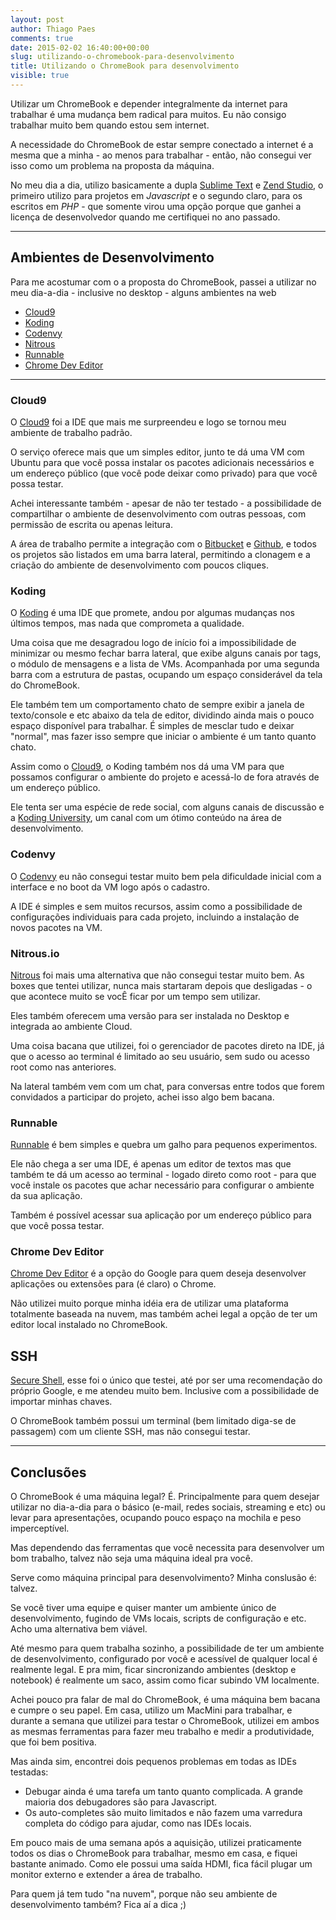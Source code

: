 ```yaml
---
layout: post
author: Thiago Paes
comments: true
date: 2015-02-02 16:40:00+00:00
slug: utilizando-o-chromebook-para-desenvolvimento
title: Utilizando o ChromeBook para desenvolvimento
visible: true
---
```


Utilizar um ChromeBook e depender integralmente da internet para trabalhar é
uma mudança bem radical para muitos. Eu não consigo trabalhar muito bem quando
estou sem internet.

A necessidade do ChromeBook de estar sempre conectado a internet é a mesma que
a minha - ao menos para trabalhar - então, não consegui ver isso como um
problema na proposta da máquina.

No meu dia a dia, utilizo basicamente a dupla [Sublime Text](http://www.sublimetext.com/) 
e [Zend Studio](http://www.zend.com/en/products/studio), o primeiro utilizo para projetos 
em *Javascript* e o segundo claro, para os escritos em *PHP* - que somente virou uma opção 
porque que ganhei a licença de desenvolvedor quando me certifiquei no ano passado.

- - -

## Ambientes de Desenvolvimento
Para me acostumar com o a proposta do ChromeBook, passei a utilizar no meu
dia-a-dia - inclusive no desktop - alguns ambientes na web

- [Cloud9](https://ide.c9.io)
- [Koding](koding.com)
- [Codenvy](https://codenvy.com)
- [Nitrous](https://www.nitrous.io)
- [Runnable](http://runnable.com)
- [Chrome Dev Editor](http://goo.gl/SA0Mc6)

- - -

### Cloud9
O [Cloud9](https://ide.c9.io) foi a IDE que mais me surpreendeu e logo se tornou 
meu ambiente de trabalho padrão.

O serviço oferece mais que um simples editor, junto te dá uma VM com Ubuntu
para que você possa instalar os pacotes adicionais necessários e um endereço
público (que você pode deixar como privado) para que você possa testar.

Achei interessante também - apesar de não ter testado - a possibilidade de
compartilhar o ambiente de desenvolvimento com outras pessoas, com permissão de 
escrita ou apenas leitura.

A área de trabalho permite a integração com o [Bitbucket](http://bitbucket.com) 
e [Github](http://github.com), e todos os projetos são listados em uma barra 
lateral, permitindo a clonagem e a criação do ambiente de desenvolvimento  com
poucos cliques.

### Koding
O [Koding](koding.com) é uma IDE que promete, andou por algumas mudanças nos últimos
tempos, mas nada que comprometa a qualidade.

Uma coisa que me desagradou logo de início foi a impossibilidade de minimizar ou mesmo 
fechar barra lateral, que exibe alguns canais por tags, o módulo de mensagens e a lista 
de VMs. Acompanhada por uma segunda barra com a estrutura de pastas, ocupando um 
espaço considerável da tela do ChromeBook.

Ele também tem um comportamento chato de sempre exibir a janela de texto/console
e etc abaixo da tela de editor, dividindo ainda mais o pouco espaço disponível
para trabalhar. É simples de mesclar tudo e deixar "normal", mas fazer isso
sempre que iniciar o ambiente é um tanto quanto chato.

Assim como o [Cloud9](https://ide.c9.io), o Koding também nos dá uma VM para que 
possamos configurar o ambiente do projeto e acessá-lo de fora através de um 
endereço público.

Ele tenta ser uma espécie de rede social, com alguns canais de discussão e a 
[Koding University](http://learn.koding.com/), um canal com um ótimo conteúdo na área
de desenvolvimento.

### Codenvy
O [Codenvy](https://codenvy.com) eu não consegui testar muito bem pela dificuldade
inicial com a interface e no boot da VM logo após o cadastro.

A IDE é simples e sem muitos recursos, assim como a possibilidade de configurações 
individuais para cada projeto, incluindo a instalação de novos pacotes na VM.

### Nitrous.io
[Nitrous](https://www.nitrous.io) foi mais uma alternativa que não consegui testar muito
bem. As boxes que tentei utilizar, nunca mais startaram depois que desligadas -
o que acontece muito se vocÊ ficar por um tempo sem utilizar.

Eles também oferecem uma versão para ser instalada no Desktop e integrada ao ambiente 
Cloud.

Uma coisa bacana que utilizei, foi o gerenciador de pacotes direto na IDE, já que o 
acesso ao terminal é limitado ao seu usuário, sem sudo ou acesso root como nas anteriores.

Na lateral também vem com um chat, para conversas entre todos que forem convidados a participar
do projeto, achei isso algo bem bacana.

### Runnable
[Runnable](http://runnable.com) é bem simples e quebra um galho para pequenos experimentos.

Ele não chega a ser uma IDE, é apenas um editor de textos mas que também te dá um acesso ao 
terminal - logado direto como root - para que você instale os pacotes que achar necessário 
para configurar o ambiente da sua aplicação.

Também é possível acessar sua aplicação por um endereço público para que você possa testar.

### Chrome Dev Editor
[Chrome Dev Editor](http://goo.gl/SA0Mc6)
é a opção do Google para quem deseja desenvolver aplicações ou extensões para (é claro) o Chrome.

Não utilizei muito porque minha idéia era de utilizar uma plataforma totalmente baseada na nuvem, mas 
também achei legal a opção de ter um editor local instalado no ChromeBook.

## SSH
[Secure Shell](http://goo.gl/Y8KTB),
esse foi o único que testei, até por ser uma recomendação do próprio Google, e me atendeu muito bem.
Inclusive com a possibilidade de importar minhas chaves.

O ChromeBook também possui um terminal (bem limitado diga-se de passagem) com um cliente SSH, mas não consegui 
testar.

- - -

## Conclusões
O ChromeBook é uma máquina legal? É. Principalmente para quem desejar utilizar no dia-a-dia 
para o básico (e-mail, redes sociais, streaming e etc) ou levar para apresentações, ocupando pouco 
espaço na mochila e peso imperceptível. 

Mas dependendo das ferramentas que você necessita para desenvolver um bom trabalho, talvez não seja 
uma máquina ideal pra você. 

Serve como máquina principal para desenvolvimento? Minha conslusão é: talvez.

Se você tiver uma equipe e quiser manter um ambiente único de desenvolvimento, fugindo de VMs locais, 
scripts de configuração e etc. Acho uma alternativa bem viável. 

Até mesmo para quem trabalha sozinho, a possibilidade de ter um ambiente de desenvolvimento, configurado 
por você e acessível de qualquer local é realmente legal. E pra mim, ficar sincronizando ambientes (desktop 
e notebook) é realmente um saco, assim como ficar subindo VM localmente.

Achei pouco pra falar de mal do ChromeBook, é uma máquina bem bacana e cumpre o seu papel. Em casa, utilizo 
um MacMini para trabalhar, e durante a semana que utilizei para testar o ChromeBook, utilizei em ambos as 
mesmas ferramentas para fazer meu trabalho e medir a produtividade, que foi bem positiva. 

Mas ainda sim, encontrei dois pequenos problemas em todas as IDEs testadas:

- Debugar ainda é uma tarefa um tanto quanto complicada. A grande maioria dos debugadores são para Javascript.
- Os auto-completes são muito limitados e não fazem uma varredura completa do código para ajudar, como nas IDEs 
locais.

Em pouco mais de uma semana após a aquisição, utilizei praticamente todos os dias o ChromeBook para trabalhar, 
mesmo em casa, e fiquei bastante animado. Como ele possui uma saída HDMI, fica fácil plugar um monitor externo 
e extender a área de trabalho.

Para quem já tem tudo "na nuvem", porque não seu ambiente de desenvolvimento também? Fica aí a dica ;)
